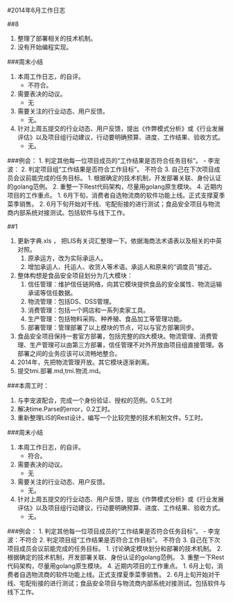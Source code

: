 #2014年6月工作日志

##8
1. 整理了部署相关的技术机制。
2. 没有开始编程实现。


###周末小结
1. 本周工作日志，的自评。
	- 不符合。
2. 需要表决的动议。
	- 无
3. 需要关注的行业动态、用户反馈。
	- 无。 
4. 针对上周五提交的行业动态、用户反馈，提出《作弊模式分析》或《行业发展评估》以及项目组行动建议，行动要明确预算、进度、工作结果、验收方式。
	- 无。

###例会：
	1. 判定其他每一位项目成员的“工作结果是否符合任务目标”。
		- 李宠波：
	2. 判定项目组“工作结果是否符合工作目标”。
		 不符合
	3. 自己在下次项目成员会议前能完成的任务目标。
		1. 根据确定的技术机制，开发部署关联、身份认证的golang范例。
		2. 重整一下Rest代码架构，尽量用golang原生模块。
	4. 近期内项目的工作重点。
		1. 6月下旬，消费者自选物流商的软件功能上线。正式支撑夏季菜季销售。
		2. 6月下旬开始对干线、宅配衔接的进行测试；食品安全项目与物流商内部系统对接测试。包括软件与线下工作。

##1
1. 更新字典.xls ， 把LIS有关词汇整理一下。依据海商法术语表以及相关的中英对照。
	1. 原承运方，改为实际承运人。
	2. 增加承运人、托运人、收货人等术语。承运人和原来的“调度员”接近。
2. 整体构想是食品安全项目划分为几大模块：
	1. 信任管理：维护信任链网络，向其它模块提供食品的安全属性、物流运输承诺等信任数据。
	2. 物流管理：包括DS、DSS管理。
	3. 消费管理：包括一个网店和一系列卖家工具。
	4. 生产管理：包括物料采购、种养殖、食品加工等管理功能。
	5. 部署管理：管理部署了以上模块的节点，可以与官方部署同步。
3. 食品安全项目保持一套官方部署，包括完整的四大模块。物流管理、消费管理、生产管理可以由第三方部署，信任管理不对外开放由项目组直接管理。各部署之间的业务应该可以流畅地整合。
4. 2014年，先把物流管理开放。其它模块逐渐剥离。
5. 提交tmi.部署.md,tmi.物流.md。

###本周工时：
1. 与李宠波配合，完成一个身份验证、授权的范例。0.5工时
2. 解决time.Parse的error，0.2工时。
3. 重新整理LIS的Rest设计，编写一个比较完整的技术机制文件。5工时。


###周末小结
1. 本周工作日志，的自评。
	- 符合。
2. 需要表决的动议。
	- 无
3. 需要关注的行业动态、用户反馈。
	- 无。 
4. 针对上周五提交的行业动态、用户反馈，提出《作弊模式分析》或《行业发展评估》以及项目组行动建议，行动要明确预算、进度、工作结果、验收方式。
	- 无。

###例会：
	1. 判定其他每一位项目成员的“工作结果是否符合任务目标”。
		- 李宠波：不符合
	2. 判定项目组“工作结果是否符合工作目标”。
		 不符合
	3. 自己在下次项目成员会议前能完成的任务目标。
		1. 讨论确定模块划分和部署的技术机制。
		2. 根据确定的技术机制，开发部署关联、身份认证的golang范例。
		3. 重整一下Rest代码架构，尽量用golang原生模块。
	4. 近期内项目的工作重点。
		1. 6月上旬，消费者自选物流商的软件功能上线。正式支撑夏季菜季销售。
		2. 6月上旬开始对干线、宅配衔接的进行测试；食品安全项目与物流商内部系统对接测试。包括软件与线下工作。
